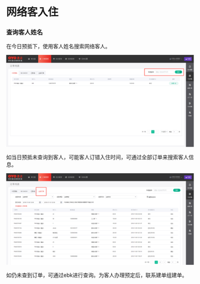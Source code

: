 # 网络客入住

### 查询客人姓名

在今日预抵下，使用客人姓名搜索网络客人。

![&#x652F;&#x6301;&#x624B;&#x673A;&#x53F7;&#x4E0E;&#x59D3;&#x540D;&#x67E5;&#x8BE2;&#x8BA2;&#x5355;](../../.gitbook/assets/image%20%2844%29.png)

如当日预抵未查询到客人，可能客人订错入住时间，可通过全部订单来搜索客人信息。  


![&#x70B9;&#x51FB;&#x5168;&#x90E8;&#x8BA2;&#x5355;&#xFF0C;&#x5207;&#x6362;&#x641C;&#x7D22;&#x8303;&#x56F4;](../../.gitbook/assets/image%20%2871%29.png)

  
如仍未查到订单，可通过ebk进行查询。为客人办理预定后，联系建单组建单。

